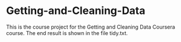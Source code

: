# Getting-and-Cleaning-Data
This is the course project for the Getting and Cleaning Data Coursera course.
The end result is shown in the file tidy.txt.
